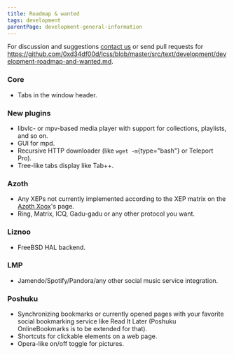 ```yaml
---
title: Roadmap & wanted
tags: development
parentPage: development-general-information
---
```


For discussion and suggestions [contact us](/contact-us) or send
pull requests for
<https://github.com/0xd34df00d/lcss/blob/master/src/text/development/development-roadmap-and-wanted.md>.

### Core

-   Tabs in the window header.

### New plugins

-   libvlc- or mpv-based media player with support for collections,
    playlists, and so on.
-   GUI for mpd.
-   Recursive HTTP downloader (like `wget -m`{type="bash"} or
    Teleport Pro).
-   Tree-like tabs display like Tab++.

### Azoth

-   Any XEPs not currently implemented according to the XEP matrix
    on the [Azoth Xoox](/plugins-azoth-xoox)'s page.
-   Ring, Matrix, ICQ, Gadu-gadu or any other protocol you want.

### Liznoo

-   FreeBSD HAL backend.

### LMP

-   Jamendo/Spotify/Pandora/any other social music service integration.

### Poshuku

-   Synchronizing bookmarks or currently opened pages with your favorite social
    bookmarking service like Read It Later (Poshuku OnlineBookmarks is
    to be extended for that).
-   Shortcuts for clickable elements on a web page.
-   Opera-like on/off toggle for pictures.
